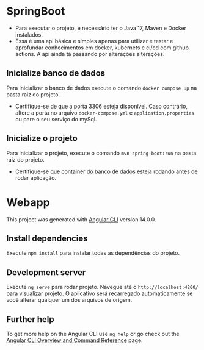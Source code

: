 # SpringBoot

- Para executar o projeto, é necessário ter o Java 17, Maven e Docker instalados.
- Essa é uma api básica e simples apenas para utilizar e testar e aprofundar conhecimentos em docker, kubernets e ci/cd com github actions. A api ainda tá passando por alterações alterações. 

## Inicialize banco de dados

Para inicializar o banco de dados execute o comando `docker compose up` na pasta raiz do projeto.

- Certifique-se de que a porta 3306 esteja disponível. Caso contrário, altere a porta no arquivo `docker-compose.yml` e `application.properties` ou pare o seu serviço do mySql.

## Inicialize o projeto

Para inicializar o projeto, execute o comando `mvn spring-boot:run` na pasta raiz do projeto.

- Certifique-se que container do banco de dados esteja rodando antes de rodar aplicação.

# Webapp

This project was generated with [Angular CLI](https://github.com/angular/angular-cli) version 14.0.0.

## Install dependencies

Execute `npm install` para instalar todas as dependências do projeto.

## Development server

Execute `ng serve` para rodar projeto. Navegue até o `http://localhost:4200/` para visualizar projeto. O aplicativo será recarregado automaticamente se você alterar qualquer um dos arquivos de origem.

## Further help

To get more help on the Angular CLI use `ng help` or go check out the [Angular CLI Overview and Command Reference](https://angular.io/cli) page.
